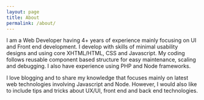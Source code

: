 ```yaml
---
layout: page
title: About
permalink: /about/
---
```


I am a Web Developer having 4+ years of experience mainly focusing on UI and
Front end development. I develop with skills of minimal usability designs and
using core XHTML/HTML, CSS and Javascript. My coding follows reusable component
based structure for easy maintenance, scaling and debugging. I also have experience
using PHP and Node frameworks.

I love blogging and to share my knowledge that focuses mainly on latest web
technologies involving Javascript and Node. However, I would also like to
include tips and tricks about UX/UI, front end and back end technologies.
